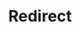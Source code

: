 ﻿---
layout: src/layouts/Redirect.astro
title: Redirect
redirect: https://yamldoc.liuyan.wang/docs/deployments/custom-scripts
pubDate:  2023-01-01
navSearch: false
navSitemap: false
navMenu: false
---

